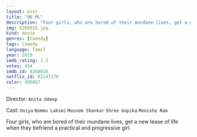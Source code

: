 ```yaml
---
layout: post
title: "90 ML"
description: "Four girls, who are bored of their mundane lives, get a new lease of life when they befriend a practical and progressive girl..."
img: 8268916.jpg
kind: movie
genres: [Comedy]
tags: Comedy 
language: Tamil
year: 2019
imdb_rating: 3.3
votes: 454
imdb_id: 8268916
netflix_id: 81147278
color: 495867
---
```

Director: `Anita Udeep`  

Cast: `Oviya` `Bommu Laksmi` `Masoom Shankar` `Shree Gopika` `Monisha Ram` 

Four girls, who are bored of their mundane lives, get a new lease of life when they befriend a practical and progressive girl.